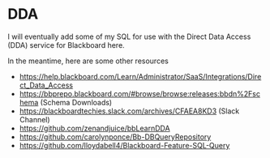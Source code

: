 # DDA
I will eventually add some of my SQL for use with the Direct Data Access (DDA) service for Blackboard here.

In the meantime, here are some other resources
- https://help.blackboard.com/Learn/Administrator/SaaS/Integrations/Direct_Data_Access
- https://bbprepo.blackboard.com/#browse/browse:releases:bbdn%2Fschema (Schema Downloads)
- https://blackboardtechies.slack.com/archives/CFAEA8KD3  (Slack Channel)
- https://github.com/zenandjuice/bbLearnDDA
- https://github.com/carolynponce/Bb-DBQueryRepository
- https://github.com/lloydabell4/Blackboard-Feature-SQL-Query

